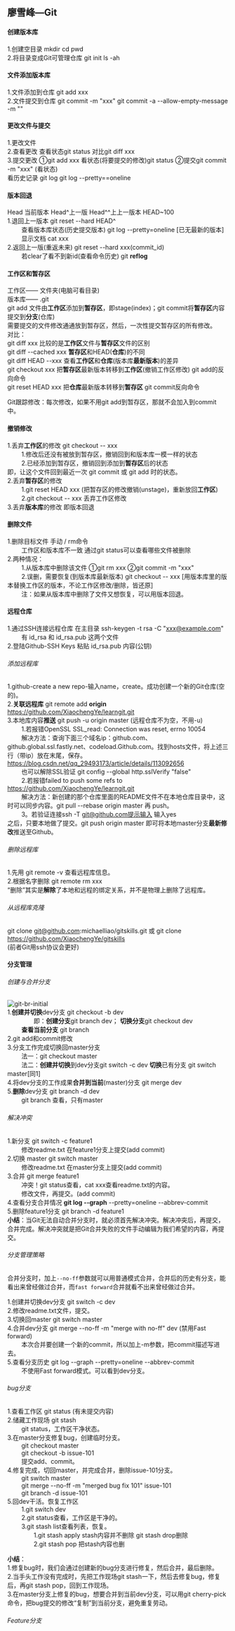 ## 廖雪峰—Git

#### 创建版本库

1.创建空目录	mkdir cd pwd  
2.将目录变成Git可管理仓库	git init	ls -ah  

#### 文件添加版本库

1.文件添加到仓库	git add xxx  
2.文件提交到仓库	git commit -m "xxx"		git commit -a --allow-empty-message -m ""  

#### 更改文件与提交

1.更改文件  
2.查看更改	查看状态git status	对比git diff xxx  
3.提交更改	①git add xxx	看状态(将要提交的修改)git status	②提交git commit -m "xxx"	(看状态)  
看历史记录	git log		git log --pretty==oneline  

#### 版本回退

Head 当前版本	Head^上一版	 Head^^上上一版本	HEAD~100  
1.退回上一版本	git reset --hard HEAD^  
&ensp;&ensp;&ensp;&ensp; 查看版本库状态(历史提交版本)	git log --pretty=oneline	[已无最新的版本]  
&ensp;&ensp;&ensp;&ensp; 显示文档 cat xxx  
2.返回上一版(重返未来)		git reset --hard xxx(commit_id)		  
&ensp;&ensp;&ensp;&ensp; 若clear了看不到新id(查看命令历史)	git **reflog**  

#### 工作区和暂存区

工作区——	文件夹(电脑可看目录)  
版本库——	.git  
git add 文件由**工作区**添加到**暂存区**，即stage(index)；git commit将**暂存区**内容提交到**分支**(仓库)  
需要提交的文件修改通通放到暂存区，然后，一次性提交暂存区的所有修改。  
对比：  
git diff xxx	比较的是**工作区**文件与**暂存区**文件的区别  
git diff --cached xxx	**暂存区**和HEAD(**仓库**)的不同  
git diff HEAD --xxx	查看**工作区**和**仓库**(版本库**最新版本**)的差异  
git checkout xxx	把**暂存区**最新版本转移到**工作区**(撤销工作区修改)		git add的反向命令  
git reset HEAD xxx	把**仓库**最新版本转移到**暂存区**	git commit反向命令  

Git跟踪修改：每次修改，如果不用git add到暂存区，那就不会加入到commit中。  

#### 撤销修改

1.丢弃**工作区**的修改	git checkout -- xxx  
&ensp;&ensp;&ensp;&ensp; 1.修改后还没有被放到暂存区，撤销回到和版本库一模一样的状态  
&ensp;&ensp;&ensp;&ensp; 2.已经添加到暂存区，撤销回到添加到**暂存区**后的状态  
即，让这个文件回到最近一次 git commit 或 git add 时的状态。  
2.丢弃**暂存区**的修改	  
&ensp;&ensp;&ensp;&ensp; 1.git reset HEAD xxx	(把暂存区的修改撤销(unstage)，重新放回**工作区**)  
&ensp;&ensp;&ensp;&ensp; 2.git checkout -- xxx 	丢弃工作区修改  
3.丢弃**版本库**的修改	即版本回退  

#### 删除文件

1.删除目标文件	手动 / rm命令  
&ensp;&ensp;&ensp;&ensp; 工作区和版本库不一致	通过git status可以查看哪些文件被删除  
2.两种情况：  
&ensp;&ensp;&ensp;&ensp; 1.从版本库中删除该文件	①git rm xxx	②git commit -m "xxx"  
&ensp;&ensp;&ensp;&ensp; 2.误删，需要恢复(到版本库最新版本)	git checkout -- xxx	[用版本库里的版本替换工作区的版本，不论工作区修改/删除，皆还原]  
&ensp;&ensp;&ensp;&ensp; 注：如果从版本库中删除了文件又想恢复，可以用版本回退。  

#### 远程仓库

1.通过SSH连接远程仓库		在主目录	ssh-keygen -t rsa -C "xxx@example.com"  
&ensp;&ensp;&ensp;&ensp; 有 id_rsa 和 id_rsa.pub 这两个文件  
2.登陆Github-SSH Keys		粘贴 id_rsa.pub 内容(公钥)  

###### 添加远程库

1.github-create a new repo-输入name，create。成功创建一个新的Git仓库(空的)。  
2.**关联远程库**	git remote add **origin** https://github.com/XiaochengYe/learngit.git  
3.本地库内容**推送**	git push -u origin master	(远程仓库不为空，不用-u)  
&ensp;&ensp;&ensp;&ensp; 1.若报错OpenSSL SSL_read: Connection was reset, errno 10054  
&ensp;&ensp;&ensp;&ensp; 解决方法：查询下面三个域名ip：github.com、github.global.ssl.fastly.net、codeload.Github.com。找到hosts文件，将上述三行（带ip）放在末尾，保存。https://blog.csdn.net/qq_29493173/article/details/113092656  
&ensp;&ensp;&ensp;&ensp; 也可以解除SSL验证	git config --global http.sslVerify "false"  
&ensp;&ensp;&ensp;&ensp; 2.若报错failed to push some refs to https://github.com/XiaochengYe/learngit.git  
&ensp;&ensp;&ensp;&ensp; 解决方法：新创建的那个仓库里面的README文件不在本地仓库目录中，这时可以同步内容。git pull --rebase origin master 再 push。  
&ensp;&ensp;&ensp;&ensp; 3。若验证连接ssh -T git@github.com提示输入	输入yes  
之后，只要本地做了提交。git push origin master	即可将本地master分支**最新修改**推送至Github。	  

###### 删除远程库

1.先用 git remote -v 查看远程库信息。  
2.根据名字删除	git remote rm xxx  
“删除”其实是**解除**了本地和远程的绑定关系，并不是物理上删除了远程库。  

###### 从远程库克隆

git clone git@github.com:michaelliao/gitskills.git 或 git clone https://github.com/XiaochengYe/gitskills  
(前者Git用ssh协议会更好)  

#### 分支管理

###### 创建与合并分支

![git-br-initial](.\pic\0.png)  
1.**创建并切换**dev分支	git checkout -b dev  
&ensp;&ensp;&ensp;&ensp;&ensp;&ensp;&ensp;&ensp; 即：**创建分支**git branch dev； **切换分支**git checkout dev  
&ensp;&ensp;&ensp;&ensp; **查看当前分支**	git branch  
2.git add和commit修改  
3.分支工作完成切换回master分支  
&ensp;&ensp;&ensp;&ensp; 法一：git checkout master  
&ensp;&ensp;&ensp;&ensp; 法二：**创建并切换**到dev分支git switch -c dev		**切换**已有分支	git switch master[同1]  
4.将dev分支的工作成果**合并到当前**(master)分支	git merge dev  
5.**删除**dev分支	git branch -d dev  
&ensp;&ensp;&ensp;&ensp; git branch 查看，只有master  

###### 解决冲突

1.新分支	git switch -c feature1  
&ensp;&ensp;&ensp;&ensp; 修改readme.txt		在feature1分支上提交(add commit)  
2.切换 master		 git switch master  
&ensp;&ensp;&ensp;&ensp; 修改readme.txt		在master分支上提交(add commit)  
3.合并	git merge feature1  
&ensp;&ensp;&ensp;&ensp; 冲突！git status查看，cat xxx查看readme.txt的内容。  
&ensp;&ensp;&ensp;&ensp; 修改文件，再提交。(add commit)  
4.查看分支合并情况	**git log --graph** --pretty=oneline --abbrev-commit  
5.删除feature1分支	git branch -d feature1  
**小结**：当Git无法自动合并分支时，就必须首先解决冲突。解决冲突后，再提交，合并完成。解决冲突就是把Git合并失败的文件手动编辑为我们希望的内容，再提交。  

###### 分支管理策略

合并分支时，加上`--no-ff`参数就可以用普通模式合并，合并后的历史有分支，能看出来曾经做过合并，而`fast forward`合并就看不出来曾经做过合并。  

1.创建并切换dev分支	git switch -c dev  
2.修改readme.txt文件，提交。  
3.切换回master		git switch master  
4.合并dev分支	git merge --no-ff -m "merge with no-ff" dev		(禁用Fast forward)  
&ensp;&ensp;&ensp;&ensp; 本次合并要创建一个新的commit，所以加上-m参数，把commit描述写进去。  
5.查看分支历史	git log --graph --pretty=oneline --abbrev-commit  
&ensp;&ensp;&ensp;&ensp; 不使用Fast forward模式。可以看到dev分支。  

###### bug分支

1.查看工作区		git status 	(有未提交内容)  
2.储藏工作现场	git stash  
&ensp;&ensp;&ensp;&ensp; git status，工作区干净状态。  
3.在master分支修复bug，创建临时分支。  
&ensp;&ensp;&ensp;&ensp; git checkout master  
&ensp;&ensp;&ensp;&ensp; git checkout -b issue-101  
&ensp;&ensp;&ensp;&ensp; 提交add、commit。  
4.修复完成，切回master，并完成合并，删除issue-101分支。  
&ensp;&ensp;&ensp;&ensp; git switch master  
&ensp;&ensp;&ensp;&ensp; git merge --no-ff -m "merged bug fix 101" issue-101  
&ensp;&ensp;&ensp;&ensp; git branch -d issue-101  
5.回dev干活。恢复工作区  
&ensp;&ensp;&ensp;&ensp; 1.git switch dev  
&ensp;&ensp;&ensp;&ensp; 2.git status查看，工作区是干净的。  
&ensp;&ensp;&ensp;&ensp; 3.git stash list查看列表，恢复。  
&ensp;&ensp;&ensp;&ensp;&ensp;&ensp;&ensp;&ensp; 1.git stash apply	stash内容并不删除		git stash drop删除  
&ensp;&ensp;&ensp;&ensp;&ensp;&ensp;&ensp;&ensp; 2.git stash pop	把stash内容也删  

**小结**：  
1.修复bug时，我们会通过创建新的bug分支进行修复，然后合并，最后删除。  
2.当手头工作没有完成时，先把工作现场git stash一下，然后去修复bug，修复后，再git stash pop，回到工作现场。  
3.在master分支上修复的bug，想要合并到当前dev分支，可以用git cherry-pick <commit>命令，把bug提交的修改“复制”到当前分支，避免重复劳动。  

###### Feature分支















